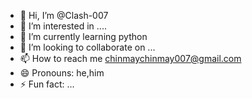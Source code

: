 - 👋 Hi, I’m @Clash-007
- 👀 I’m interested in ....
- 🌱 I’m currently learning python
- 💞️ I’m looking to collaborate on ...
- 📫 How to reach me chinmaychinmay007@gmail.com
- 😄 Pronouns: he,him
- ⚡ Fun fact: ...

<!---
Clash-007/Clash-007 is a ✨ special ✨ repository because its `README.md` (this file) appears on your GitHub profile.
You can click the Preview link to take a look at your changes.
--->
